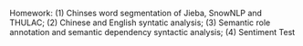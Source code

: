 Homework: 
(1) Chinses word segmentation of Jieba, SnowNLP and THULAC; 
(2) Chinese and English syntatic analysis; 
(3) Semantic role annotation and semantic dependency syntactic analysis; 
(4) Sentiment Test
